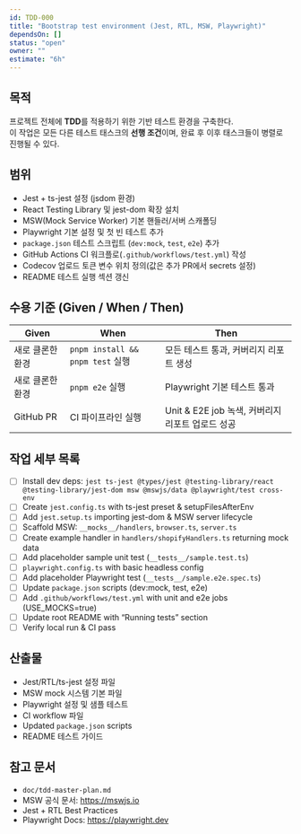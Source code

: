 ```yaml
---
id: TDD-000
title: "Bootstrap test environment (Jest, RTL, MSW, Playwright)"
dependsOn: []
status: "open"
owner: ""
estimate: "6h"
---
```


## 목적
프로젝트 전체에 **TDD**를 적용하기 위한 기반 테스트 환경을 구축한다.  
이 작업은 모든 다른 테스트 태스크의 **선행 조건**이며, 완료 후 이후 태스크들이 병렬로 진행될 수 있다.

## 범위
- Jest + ts-jest 설정 (jsdom 환경)
- React Testing Library 및 jest-dom 확장 설치
- MSW(Mock Service Worker) 기본 핸들러/서버 스캐폴딩
- Playwright 기본 설정 및 첫 빈 테스트 추가
- `package.json` 테스트 스크립트 (`dev:mock`, `test`, `e2e`) 추가
- GitHub Actions CI 워크플로(`.github/workflows/test.yml`) 작성
- Codecov 업로드 토큰 변수 위치 정의(값은 추가 PR에서 secrets 설정)
- README 테스트 실행 섹션 갱신

## 수용 기준 (Given / When / Then)
| Given | When | Then |
|-------|------|------|
| 새로 클론한 환경 | `pnpm install && pnpm test` 실행 | 모든 테스트 통과, 커버리지 리포트 생성 |
| 새로 클론한 환경 | `pnpm e2e` 실행 | Playwright 기본 테스트 통과 |
| GitHub PR | CI 파이프라인 실행 | Unit & E2E job 녹색, 커버리지 리포트 업로드 성공 |

## 작업 세부 목록
- [ ] Install dev deps: `jest ts-jest @types/jest @testing-library/react @testing-library/jest-dom msw @mswjs/data @playwright/test cross-env`
- [ ] Create `jest.config.ts` with ts-jest preset & setupFilesAfterEnv
- [ ] Add `jest.setup.ts` importing jest-dom & MSW server lifecycle
- [ ] Scaffold MSW: `__mocks__/handlers`, `browser.ts`, `server.ts`
- [ ] Create example handler in `handlers/shopifyHandlers.ts` returning mock data
- [ ] Add placeholder sample unit test (`__tests__/sample.test.ts`)
- [ ] `playwright.config.ts` with basic headless config
- [ ] Add placeholder Playwright test (`__tests__/sample.e2e.spec.ts`)
- [ ] Update `package.json` scripts (dev:mock, test, e2e)
- [ ] Add `.github/workflows/test.yml` with unit and e2e jobs (USE_MOCKS=true)
- [ ] Update root README with “Running tests” section
- [ ] Verify local run & CI pass

## 산출물
- Jest/RTL/ts-jest 설정 파일
- MSW mock 시스템 기본 파일
- Playwright 설정 및 샘플 테스트
- CI workflow 파일
- Updated `package.json` scripts
- README 테스트 가이드

## 참고 문서
- `doc/tdd-master-plan.md`
- MSW 공식 문서: https://mswjs.io
- Jest + RTL Best Practices
- Playwright Docs: https://playwright.dev
